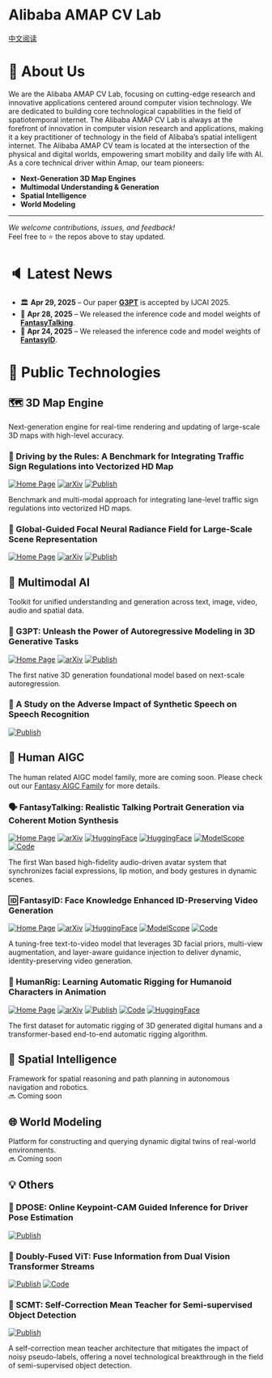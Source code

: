 # Alibaba AMAP CV Lab

[中文阅读](README_zh.md)

# 👋 About Us

We are the Alibaba AMAP CV Lab, focusing on cutting-edge research and innovative applications centered around computer vision technology. We are dedicated to building core technological capabilities in the field of spatiotemporal internet. The Alibaba AMAP CV Lab is always at the forefront of innovation in computer vision research and applications, making it a key practitioner of technology in the field of Alibaba’s spatial intelligent internet. The Alibaba AMAP CV team is located at the intersection of the physical and digital worlds, empowering smart mobility and daily life with AI. As a core technical driver within Amap, our team pioneers:
- **Next-Generation 3D Map Engines**  
- **Multimodal Understanding & Generation**  
- **Spatial Intelligence**  
- **World Modeling**
---

_We welcome contributions, issues, and feedback!_  
Feel free to ⭐ the repos above to stay updated.

# 🔈 Latest News

- 🏛 **Apr 29, 2025** – Our paper [**G3PT**]() is accepted by IJCAI 2025.
- 📢 **Apr 28, 2025** – We released the inference code and model weights of [**FantasyTalking**](https://fantasy-amap.github.io/fantasy-talking/).  
- 📢 **Apr 24, 2025** – We released the inference code and model weights of [**FantasyID**](https://fantasy-amap.github.io/fantasy-id/).

# 🔧 Public Technologies

<!-- 

3D Map Engine

-->

## 🗺️ 3D Map Engine  

Next-generation engine for real-time rendering and updating of large-scale 3D maps with high-level accuracy.  

### 📑 Driving by the Rules: A Benchmark for Integrating Traffic Sign Regulations into Vectorized HD Map 

[![Home Page](https://img.shields.io/badge/🌐%20%20Project-MapDR-blue.svg)](https://miv-xjtu.github.io/MapDR/)
[![arXiv](https://img.shields.io/badge/Arxiv-2410.23780-b31b1b.svg?logo=arXiv)](https://arxiv.org/abs/2410.23780)
[![Publish](https://img.shields.io/badge/🏛%20%20Conference-CVPR%202025-green)](https://arxiv.org/abs/2410.23780)

<!-- [![Publish](https://img.shields.io/badge/Conference-CVPR%202025-green?logo=ieee&logoColor=white&style=flat)](https://arxiv.org/abs/2410.23780) -->
<!-- ![Open Access](https://img.shields.io/badge/Open%20Access-Free-F68212?logo=openaccess&logoColor=white&style=flat-square) -->

Benchmark and multi-modal approach for integrating lane-level traffic sign regulations into vectorized HD maps.

### 📑 Global-Guided Focal Neural Radiance Field for Large-Scale Scene Representation

[![Home Page](https://img.shields.io/badge/🌐%20%20Project-GF%20NeRF-blue.svg)](https://shaomq2187.github.io/GF-NeRF/)
[![arXiv](https://img.shields.io/badge/Arxiv-2403.12839-b31b1b.svg?logo=arXiv)](https://arxiv.org/abs/2403.12839)
[![Publish](https://img.shields.io/badge/🏛%20%20Conference-WACV%202025-green)](https://ieeexplore.ieee.org/abstract/document/10943871)

<!-- 

Multimodal AI

-->

## 🌈 Multimodal AI  
Toolkit for unified understanding and generation across text, image, video, audio and spatial data.  

### 📑 G3PT: Unleash the Power of Autoregressive Modeling in 3D Generative Tasks

[![Home Page](https://img.shields.io/badge/🌐%20%20Project-G3PT-blue.svg)](https://arxiv.org/abs/2409.06322)
[![arXiv](https://img.shields.io/badge/Arxiv-2409.06322-b31b1b.svg?logo=arXiv)](https://arxiv.org/abs/2409.06322) 
[![Publish](https://img.shields.io/badge/🏛%20%20Conference-IJCAI%202025-green)](https://arxiv.org/abs/2409.06322)

The first native 3D generation foundational model based on next-scale autoregression.

### 📑 A Study on the Adverse Impact of Synthetic Speech on Speech Recognition

[![Publish](https://img.shields.io/badge/🏛%20%20Conference-ICASSP%202024-green)](https://ieeexplore.ieee.org/stamp/stamp.jsp?tp=&arnumber=10446991)

<!-- 

Human AIGC

-->

## 🤖 Human AIGC

The human related AIGC model family, more are coming soon. Please check out our [Fantasy AIGC Family](https://github.com/Fantasy-AMAP) for more details.

### 🗣️ FantasyTalking: Realistic Talking Portrait Generation via Coherent Motion Synthesis
  
[![Home Page](https://img.shields.io/badge/🌐%20%20Project-FantasyTalking-blue.svg)](https://fantasy-amap.github.io/fantasy-talking/)
[![arXiv](https://img.shields.io/badge/Arxiv-2504.04842-b31b1b.svg?logo=arXiv)](https://arxiv.org/abs/2504.04842)
[![HuggingFace](https://img.shields.io/badge/🤗-HuggingFace-FFD21E.svg)](https://huggingface.co/acvlab/FantasyID)
[![HuggingFace](https://img.shields.io/badge/🤗-Space-FFD21E.svg)](https://huggingface.co/spaces/acvlab/FantasyTalking)
[![ModelScope](https://img.shields.io/badge/🤖-ModelScope-604DF4.svg)](https://modelscope.cn/models/amap_cvlab/FantasyTalking)
[![Code](https://img.shields.io/badge/Code-GitHub-181717.svg)](https://github.com/Fantasy-AMAP/fantasy-talking)

The first Wan based high-fidelity audio-driven avatar system that synchronizes facial expressions, lip motion, and body gestures in dynamic scenes. 

### 🆔 FantasyID: Face Knowledge Enhanced ID-Preserving Video Generation

[![Home Page](https://img.shields.io/badge/🌐%20%20Project-FantasyID-blue.svg)](https://fantasy-amap.github.io/fantasy-id/)
[![arXiv](https://img.shields.io/badge/Arxiv-2502.13995-b31b1b.svg?logo=arXiv)](https://arxiv.org/pdf/2502.13995)
[![HuggingFace](https://img.shields.io/badge/🤗-HuggingFace-FFD21E.svg)](https://huggingface.co/acvlab/FantasyID)
[![ModelScope](https://img.shields.io/badge/🤖-ModelScope-604DF4.svg)](https://modelscope.cn/models/amap_cvlab/FantasyID)
[![Code](https://img.shields.io/badge/GitHub-Code-181717.svg?logo=GitHub)](https://github.com/Fantasy-AMAP/fantasy-id)

A tuning-free text-to-video model that leverages 3D facial priors, multi-view augmentation, and layer-aware guidance injection to deliver dynamic, identity-preserving video generation.

### 📑 HumanRig: Learning Automatic Rigging for Humanoid Characters in Animation

[![Home Page](https://img.shields.io/badge/🌐%20%20Project-HumanRig-blue.svg)](https://c8241998.github.io/HumanRig/)
[![arXiv](https://img.shields.io/badge/Arxiv-2412.02317-b31b1b.svg?logo=arXiv)](https://arxiv.org/abs/2412.02317)
[![Publish](https://img.shields.io/badge/🏛%20%20Conference-CVPR%202025-green)](https://arxiv.org/abs/2412.02317)
[![Code](https://img.shields.io/badge/GitHub-Code-181717.svg?logo=GitHub)](https://github.com/c8241998/HumanRig)
[![HuggingFace](https://img.shields.io/badge/🤗-Datasets-FFD21E.svg)](https://huggingface.co/datasets/jellyczd/HumanRig)

The first dataset for automatic rigging of 3D generated digital humans and a transformer-based end-to-end automatic rigging algorithm.


<!-- 

Comming Soon

-->


## 📐 Spatial Intelligence  
Framework for spatial reasoning and path planning in autonomous navigation and robotics.  
🔜 Coming soon

## 🌐 World Modeling  
Platform for constructing and querying dynamic digital twins of real-world environments.  
🔜 Coming soon

<!-- 

Human AIGC

-->

## 💡 Others


### 📑 DPOSE: Online Keypoint-CAM Guided Inference for Driver Pose Estimation

[![Publish](https://img.shields.io/badge/🏛%20%20Conference-CVPR%202023-green)](https://openaccess.thecvf.com/content/CVPRW2023/html/w14/Wang_DPOSE_Online_Keypoint-CAM_Guided_Inference_for_Driver_Pose_Estimation_With_CVPRW_2023_paper.html)


### 🤖 Doubly-Fused ViT: Fuse Information from Dual Vision Transformer Streams

[![Publish](https://img.shields.io/badge/🏛%20%20Conference-ECCV%202022-green)](https://www.ecva.net/papers/eccv_2022/papers/136830723.pdf)
[![Code](https://img.shields.io/badge/GitHub-Code-181717.svg?logo=GitHub)](https://github.com/ginobilinie/DFvT)

### 📑 SCMT: Self-Correction Mean Teacher for Semi-supervised Object Detection

[![Publish](https://img.shields.io/badge/🏛%20%20Conference-IJCAI%202022-green)](https://www.ijcai.org/proceedings/2022/0207.pdf)

A self-correction mean teacher architecture that mitigates the impact of noisy pseudo-labels, offering a novel technological breakthrough in the field of semi-supervised object detection.
